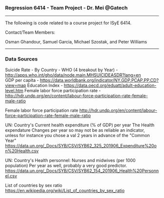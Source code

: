 ### Regression 6414 - Team Project - Dr. Mei @Gatech 

---
The following is code related to a course project for ISyE 6414. 

Contact/Team Members:

Osman Ghandour, Samuel Garcia, Michael Szostak, and Peter Williams 

---

### Data Sources

Suicide Rate - By Country - WHO (4 breakout by Year) - http://apps.who.int/gho/data/node.main.MHSUICIDEASDR?lang=en  
GDP per capita - https://data.worldbank.org/indicator/NY.GDP.PCAP.PP.CD?view=map 
Education Index - https://data.oecd.org/eduatt/adult-education-level.htm 
Female labor force participation rate - http://hdr.undp.org/en/content/labour-force-participation-rate-female-male-ratio 

Female labor force participation rate 	http://hdr.undp.org/en/content/labour-force-participation-rate-female-male-ratio 	
		
UN: Country's Current health expenditure (% of GDP) per year	The Health expendature Changes per year so may not be as reliable an indicator, unless for instance you chose a val 2 years in advance of the "Common Year"	https://data.un.org/_Docs/SYB/CSV/SYB62_325_201906_Expenditure%20on%20Health.csv
		
		
UN: Country's Health personnel: Nurses and midwives (per 1000 population)	Per year as well, probably a very good predictor. 	https://data.un.org/_Docs/SYB/CSV/SYB62_154_201906_Health%20Personnel.csv
		
List of countries by sex ratio		https://en.wikipedia.org/wiki/List_of_countries_by_sex_ratio

